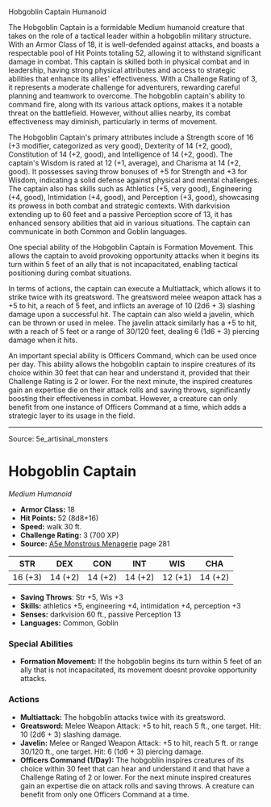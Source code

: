 <MonsterName/>Hobgoblin Captain</MonsterName>
<CreatureType/>Humanoid</CreatureType>

<summary>The Hobgoblin Captain is a formidable Medium humanoid creature that takes on the role of a tactical leader within a hobgoblin military structure. With an Armor Class of 18, it is well-defended against attacks, and boasts a respectable pool of Hit Points totaling 52, allowing it to withstand significant damage in combat. This captain is skilled both in physical combat and in leadership, having strong physical attributes and access to strategic abilities that enhance its allies' effectiveness. With a Challenge Rating of 3, it represents a moderate challenge for adventurers, rewarding careful planning and teamwork to overcome. The hobgoblin captain's ability to command fire, along with its various attack options, makes it a notable threat on the battlefield. However, without allies nearby, its combat effectiveness may diminish, particularly in terms of movement.</summary>

<detail>

The Hobgoblin Captain's primary attributes include a Strength score of 16 (+3 modifier, categorized as very good), Dexterity of 14 (+2, good), Constitution of 14 (+2, good), and Intelligence of 14 (+2, good). The captain's Wisdom is rated at 12 (+1, average), and Charisma at 14 (+2, good). It possesses saving throw bonuses of +5 for Strength and +3 for Wisdom, indicating a solid defense against physical and mental challenges. The captain also has skills such as Athletics (+5, very good), Engineering (+4, good), Intimidation (+4, good), and Perception (+3, good), showcasing its prowess in both combat and strategic contexts. With darkvision extending up to 60 feet and a passive Perception score of 13, it has enhanced sensory abilities that aid in various situations. The captain can communicate in both Common and Goblin languages.

One special ability of the Hobgoblin Captain is Formation Movement. This allows the captain to avoid provoking opportunity attacks when it begins its turn within 5 feet of an ally that is not incapacitated, enabling tactical positioning during combat situations.

In terms of actions, the captain can execute a Multiattack, which allows it to strike twice with its greatsword. The greatsword melee weapon attack has a +5 to hit, a reach of 5 feet, and inflicts an average of 10 (2d6 + 3) slashing damage upon a successful hit. The captain can also wield a javelin, which can be thrown or used in melee. The javelin attack similarly has a +5 to hit, with a reach of 5 feet or a range of 30/120 feet, dealing 6 (1d6 + 3) piercing damage when it hits.

An important special ability is Officers Command, which can be used once per day. This ability allows the hobgoblin captain to inspire creatures of its choice within 30 feet that can hear and understand it, provided that their Challenge Rating is 2 or lower. For the next minute, the inspired creatures gain an expertise die on their attack rolls and saving throws, significantly boosting their effectiveness in combat. However, a creature can only benefit from one instance of Officers Command at a time, which adds a strategic layer to its usage in the field.</detail>



---

Source: 5e_artisinal_monsters

# Hobgoblin Captain

*Medium* *Humanoid*

- **Armor Class:** 18
- **Hit Points:** 52 (8d8+16)
- **Speed:** walk 30 ft.
- **Challenge Rating:** 3 (700 XP)
- **Source:** [A5e Monstrous Menagerie](https://enpublishingrpg.com/products/level-up-monstrous-menagerie-a5e) page 281

| STR | DEX | CON | INT | WIS | CHA |
| --- | --- | --- | --- | --- | --- |
| 16 (+3) | 14 (+2) | 14 (+2) | 14 (+2) | 12 (+1) | 14 (+2) |

- **Saving Throws**: Str +5, Wis +3
- **Skills:** athletics +5, engineering +4, intimidation +4, perception +3
- **Senses:** darkvision 60 ft., passive Perception 13
- **Languages:** Common, Goblin

### Special Abilities

- **Formation Movement:** If the hobgoblin begins its turn within 5 feet of an ally that is not incapacitated, its movement doesnt provoke opportunity attacks.

### Actions

- **Multiattack:** The hobgoblin attacks twice with its greatsword.
- **Greatsword:** Melee Weapon Attack: +5 to hit, reach 5 ft., one target. Hit: 10 (2d6 + 3) slashing damage.
- **Javelin:** Melee or Ranged Weapon Attack: +5 to hit, reach 5 ft. or range 30/120 ft., one target. Hit: 6 (1d6 + 3) piercing damage.
- **Officers Command (1/Day):** The hobgoblin inspires creatures of its choice within 30 feet that can hear and understand it and that have a Challenge Rating of 2 or lower. For the next minute  inspired creatures gain an expertise die on attack rolls and saving throws. A creature can benefit from only one Officers Command at a time.




